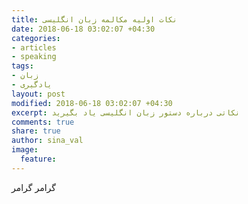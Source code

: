 ```yaml
---
title: نکات اولیه مکالمه زبان انگلیسی
date: 2018-06-18 03:02:07 +04:30
categories:
- articles
- speaking
tags:
- زبان
- یادگیری
layout: post
modified: 2018-06-18 03:02:07 +04:30
excerpt: نکاتی درباره دستور زبان انگلیسی یاد بگیرید
comments: true
share: true
author: sina_val
image:
  feature: 
---
```


گرامر گرامر